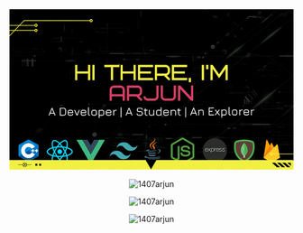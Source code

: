 <img src="/assets/banner.gif"/>

<br>

<p align="center"><img src="https://github-readme-stats.vercel.app/api/top-langs?username=1407arjun&show_icons=true&theme=dark&locale=en&layout=compact" alt="1407arjun" /></p>

<p align="center"><img src="https://github-readme-stats.vercel.app/api?username=1407arjun&show_icons=true&theme=dark&locale=en" alt="1407arjun" /></p>

<p align="center"><img src="https://github-readme-streak-stats.herokuapp.com/?user=1407arjun&theme=dark" alt="1407arjun" /></p>

